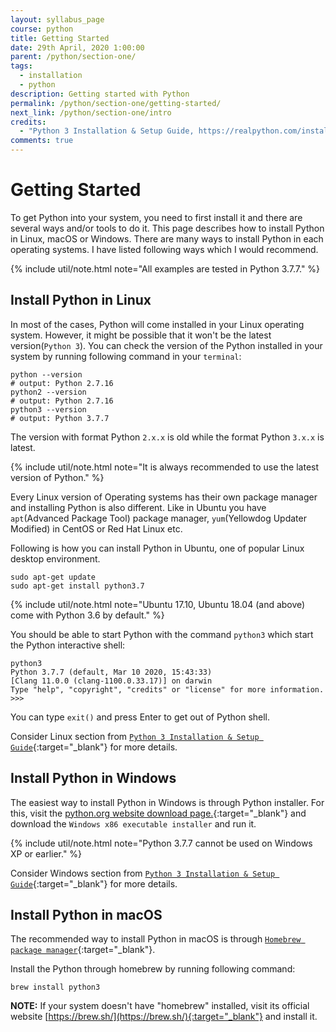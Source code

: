 ```yaml
---
layout: syllabus_page
course: python
title: Getting Started
date: 29th April, 2020 1:00:00
parent: /python/section-one/
tags:
  - installation
  - python
description: Getting started with Python
permalink: /python/section-one/getting-started/
next_link: /python/section-one/intro
credits:
  - "Python 3 Installation & Setup Guide, https://realpython.com/installing-python/"
comments: true
---
```


# Getting Started

To get Python into your system, you need to first install it and there are several ways and/or tools to do it. This
page describes how to install Python in Linux, macOS or Windows. There are many ways to install Python in each
operating systems. I have listed following ways which I would recommend.

{% include util/note.html
    note="All examples are tested in Python 3.7.7."
%}

## Install Python in Linux

In most of the cases, Python will come installed in your Linux operating system. However, it might be possible that
it won't be the latest version(`Python 3`). You can check the version of the Python installed in your system
by running following command in your `terminal`:

```shell
python --version
# output: Python 2.7.16
python2 --version
# output: Python 2.7.16
python3 --version
# output: Python 3.7.7
```

The version with format Python `2.x.x` is old while the format Python `3.x.x` is latest.

{% include util/note.html
    note="It is always recommended to use the latest version of Python."
%}

Every Linux version of Operating systems has their own package manager and installing Python is also different.
Like in Ubuntu you have `apt`(Advanced Package Tool) package manager, `yum`(Yellowdog Updater Modified) in CentOS
or Red Hat Linux etc.

Following is how you can install Python in Ubuntu, one of popular Linux desktop environment.

```shell
sudo apt-get update
sudo apt-get install python3.7
```

{% include util/note.html
    note="Ubuntu 17.10, Ubuntu 18.04 (and above) come with Python 3.6 by default."
%}

You should be able to start Python with the command `python3` which start the
Python interactive shell:

```shell
python3
Python 3.7.7 (default, Mar 10 2020, 15:43:33)
[Clang 11.0.0 (clang-1100.0.33.17)] on darwin
Type "help", "copyright", "credits" or "license" for more information.
>>>
```

You can type `exit()` and press Enter to get out of Python shell.

Consider Linux section from [`Python 3 Installation & Setup Guide`](https://realpython.com/installing-python/#linux){:target="_blank"} for more details.

## Install Python in Windows

The easiest way to install Python in Windows is through Python installer. For this, visit the
[python.org website download page.](https://www.python.org/downloads/windows/){:target="_blank"} and download
the `Windows x86 executable installer` and run it.

{% include util/note.html
    note="Python 3.7.7 cannot be used on Windows XP or earlier."
%}

Consider Windows section from [`Python 3 Installation & Setup Guide`](https://realpython.com/installing-python/#windows){:target="_blank"} for more details.

## Install Python in macOS

The recommended way to install Python in macOS is through [`Homebrew package manager`](https://brew.sh/){:target="_blank"}.

Install the Python through homebrew by running following command:

```shell
brew install python3
```

__NOTE:__ If your system doesn't have "homebrew" installed, visit its official website [https://brew.sh/](https://brew.sh/){:target="_blank"} and install it.
